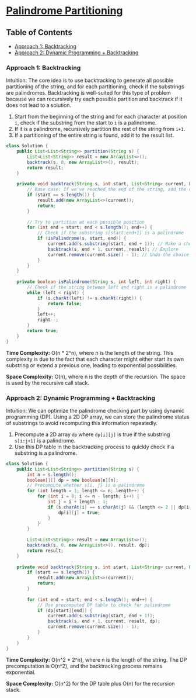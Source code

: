 # [Palindrome Partitioning](https://leetcode.com/problems/palindrome-partitioning/)

## Table of Contents
- [Approach 1: Backtracking](#approach-1-backtracking)
- [Approach 2: Dynamic Programming + Backtracking](#approach-2-dynamic-programming--backtracking)

### Approach 1: Backtracking

Intuition:
The core idea is to use backtracking to generate all possible partitioning of the string, and for each partitioning, check if the substrings are palindromes. Backtracking is well-suited for this type of problem because we can recursively try each possible partition and backtrack if it does not lead to a solution.

1. Start from the beginning of the string and for each character at position `i`, check if the substring from the start to `i` is a palindrome.
2. If it is a palindrome, recursively partition the rest of the string from `i+1`.
3. If a partitioning of the entire string is found, add it to the result list.

```java
class Solution {
    public List<List<String>> partition(String s) {
        List<List<String>> result = new ArrayList<>();
        backtrack(s, 0, new ArrayList<>(), result);
        return result;
    }
    
    private void backtrack(String s, int start, List<String> current, List<List<String>> result) {
        // Base case: If we've reached the end of the string, add the current partition to result
        if (start == s.length()) {
            result.add(new ArrayList<>(current));
            return;
        }
        
        // Try to partition at each possible position
        for (int end = start; end < s.length(); end++) {
            // Check if the substring s[start:end+1] is a palindrome
            if (isPalindrome(s, start, end)) {
                current.add(s.substring(start, end + 1)); // Make a choice
                backtrack(s, end + 1, current, result); // Explore
                current.remove(current.size() - 1); // Undo the choice
            }
        }
    }
    
    private boolean isPalindrome(String s, int left, int right) {
        // Check if the string between left and right is a palindrome
        while (left < right) {
            if (s.charAt(left) != s.charAt(right)) {
                return false;
            }
            left++;
            right--;
        }
        return true;
    }
}
```

**Time Complexity:** O(n * 2^n), where n is the length of the string. This complexity is due to the fact that each character might either start its own substring or extend a previous one, leading to exponential possibilities.

**Space Complexity:** O(n), where n is the depth of the recursion. The space is used by the recursive call stack.

### Approach 2: Dynamic Programming + Backtracking

Intuition:
We can optimize the palindrome checking part by using dynamic programming (DP). Using a 2D DP array, we can store the palindrome status of substrings to avoid recomputing this information repeatedly.

1. Precompute a 2D array `dp` where `dp[i][j]` is true if the substring `s[i:j+1]` is a palindrome.
2. Use this DP table in the backtracking process to quickly check if a substring is a palindrome.

```java
class Solution {
    public List<List<String>> partition(String s) {
        int n = s.length();
        boolean[][] dp = new boolean[n][n];
        // Precompute whether s[i, j] is a palindrome
        for (int length = 1; length <= n; length++) {
            for (int i = 0; i <= n - length; i++) {
                int j = i + length - 1;
                if (s.charAt(i) == s.charAt(j) && (length <= 2 || dp[i+1][j-1])) {
                    dp[i][j] = true;
                }
            }
        }
        
        List<List<String>> result = new ArrayList<>();
        backtrack(s, 0, new ArrayList<>(), result, dp);
        return result;
    }
    
    private void backtrack(String s, int start, List<String> current, List<List<String>> result, boolean[][] dp) {
        if (start == s.length()) {
            result.add(new ArrayList<>(current));
            return;
        }
        
        for (int end = start; end < s.length(); end++) {
            // Use precomputed DP table to check for palindrome
            if (dp[start][end]) {
                current.add(s.substring(start, end + 1));
                backtrack(s, end + 1, current, result, dp);
                current.remove(current.size() - 1);
            }
        }
    }
}
```

**Time Complexity:** O(n^2 * 2^n), where n is the length of the string. The DP precomputation is O(n^2), and the backtracking process remains exponential.

**Space Complexity:** O(n^2) for the DP table plus O(n) for the recursion stack.

